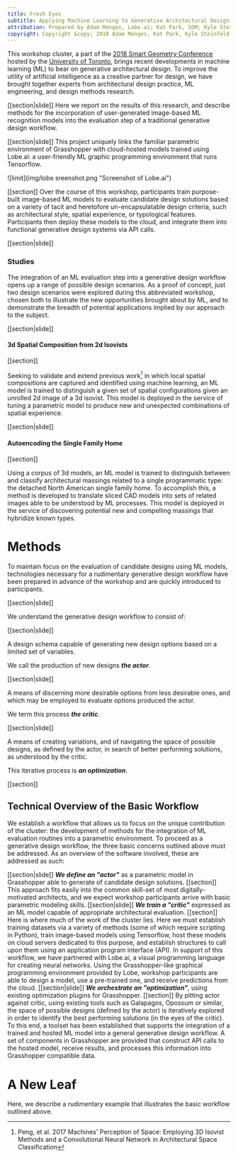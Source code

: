 ```yaml
---
title: Fresh Eyes
subtitle: Applying Machine Learning to Generative Architectural Design
attribution: Prepared by Adam Menges, Lobe.ai; Kat Park, SOM; Kyle Steinfeld, UC Berkeley; Samantha Walker, SOM
copyright: Copyright &copy; 2018 Adam Menges, Kat Park, Kyle Steinfeld, and Samantha Walker
---
```


This workshop cluster, a part of the [2018 Smart Geometry Conference](https://www.smartgeometry.org/sg18/) hosted by the [University of Toronto](https://www.daniels.utoronto.ca/), brings recent developments in machine learning (ML) to bear on generative architectural design. To improve the utility of artificial intelligence as a creative partner for design, we have brought together experts from architectural design practice, ML engineering, and design methods research. 

[[section|slide]]
Here we report on the results of this research, and describe methods for the incorporation of user-generated image-based ML recognition models into the evaluation step of a traditional generative design workflow.

[[section|slide]]
This project uniquely links the familiar parametric environment of Grasshopper with cloud-hosted models trained using Lobe.ai: a user-friendly ML graphic programming environment that runs Tensorflow.

![limit](img/lobe sreenshot.png "Screenshot of Lobe.ai")

[[section]]
Over the course of this workshop, participants train purpose-built image-based ML models to evaluate candidate design solutions based on a variety of tacit and heretofore un-encapsulatable design criteria, such as architectural style, spatial experience, or typological features. Participants then deploy these models to the cloud, and integrate them into functional generative design systems via API calls.

[[section|slide]]
### Studies

The integration of an ML evaluation step into a generative design workflow opens up a range of possible design scenarios. As a proof of concept, just two design scenarios were explored during this abbreviated workshop, chosen both to illustrate the new opportunities brought about by ML, and to demonstrate the breadth of potential applications implied by our approach to the subject.

[[section|slide]]
#### 3d Spatial Composition from 2d Isovists

[[section]]

Seeking to validate and extend previous work[^Peng2017] in which local spatial compositions are captured and identified using machine learning, an ML model is trained to distinguish a given set of spatial configurations given an unrolled 2d image of a 3d isovist. This model is deployed in the service of tuning a parametric model to produce new and unexpected combinations of spatial experience.

[^Peng2017]: Peng, et al. 2017 Machines' Perception of Space: Employing 3D Isovist Methods and a Convolutional Neural Network in Architectural Space Classification

[[section|slide]]
#### Autoencoding the Single Family Home

[[section]]

Using a corpus of 3d models, an ML model is trained to distinguish between and classify architectural massings related to a single programmatic type: the detached North American single family home. To accomplish this, a method is developed to translate sliced CAD models into sets of related images able to be understood by ML processes. This model is deployed in the service of discovering potential new and compelling massings that hybridize known types.

# Methods
<!-------------------- -------------------->

To maintain focus on the evaluation of candidate designs using ML models, technologies necessary for a rudimentary generative design workflow have been prepared in advance of the workshop and are quickly introduced to participants.

[[section|slide]]

We understand the generative design workflow to consist of:

[[section|slide]]

A design schema capable of generating new design options based on a limited set of variables. 

We call the production of new designs ***the actor***.

[[section|slide]]

A means of discerning more desirable options from less desirable ones, and which may be employed to evaluate options produced the actor. 

We term this process ***the critic***.

[[section|slide]]

A means of creating variations, and of navigating the space of possible designs, as defined by the actor, in search of better performing solutions, as understood by the critic. 

This iterative process is ***an optimization***. 

[[section]]

## Technical Overview of the Basic Workflow

We establish a workflow that allows us to focus on the unique contribution of the cluster: the development of methods for the integration of ML evaluation routines into a parametric environment. To proceed as a generative design workflow, the three basic concerns outlined above must be addressed. As an overview of the software involved, these are addressed as such:

[[section|slide]]
***We define an "actor"*** as a parametric model in Grasshopper able to generate of candidate design solutions. 
[[section]]
This approach fits easily into the common skill-set of most digitally-motivated architects, and we expect workshop participants arrive with basic parametric modeling skills.
[[section|slide]]
***We train a "critic"*** expressed as an ML model capable of appropriate architectural evaluation. 
[[section]]
Here is where much of the work of the cluster lies. Here we must establish training datasets via a variety of methods (some of which require scripting in Python), train image-based models using Tensorflow, host these models on cloud servers dedicated to this purpose, and establish structures to call upon them using an application program interface (API). In support of this workflow, we have partnered with Lobe.ai, a visual programming language for creating neural networks. Using the Grasshopper-like graphical programming environment provided by Lobe, workshop participants are able to design a model, use a pre-trained one, and receive predictions from the cloud. 
[[section|slide]]
***We orchestrate an "optimization"***, using existing optimization plugins for Grasshopper.
[[section]]
By pitting actor against critic, using existing tools such as Galapagos, Opossum or similar, the space of possible designs (defined by the actor) is iteratively explored in order to identify the best performing solutions (in the eyes of the critic). To this end, a toolset has been established that supports the integration of a trained and hosted ML model into a general generative design workflow. A set of components in Grasshopper are provided that construct API calls to the hosted model, receive results, and processes this information into Grasshopper compatible data. 

# A New Leaf
<!-------------------- -------------------->

Here, we describe a rudimentary example that illustrates the basic workflow outlined above.





